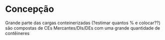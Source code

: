 # Concepção

Grande parte das cargas conteinerizadas (?estimar quantos % e colocar??) são compostas de
CEs Mercantes/DIs/DEs com uma grande quantidade de contêineres 
 